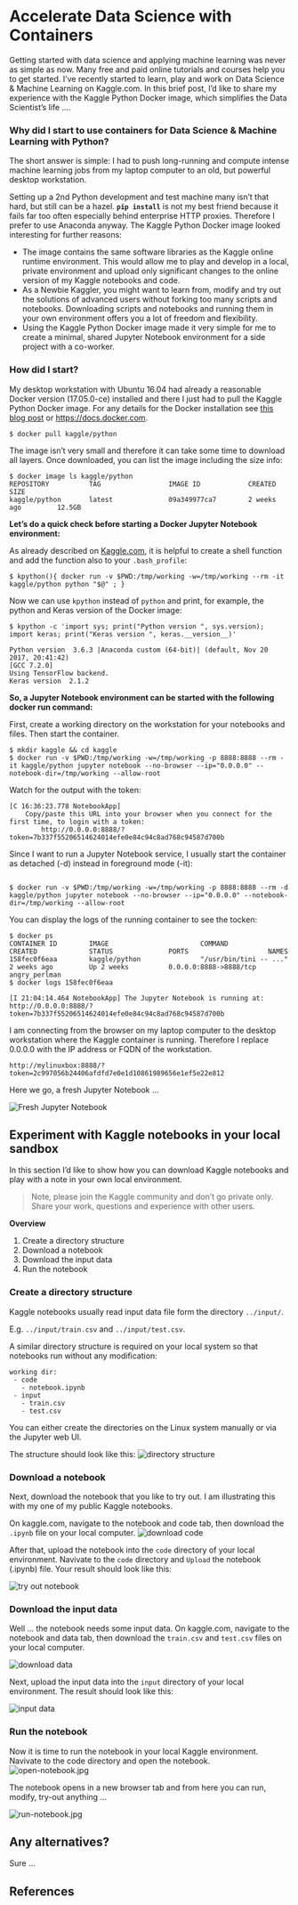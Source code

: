 # Accelerate Data Science with Containers 

Getting started with data science and applying machine learning was never as simple as now. Many free and paid online tutorials and courses help you to get started. I’ve recently started to learn, play and work on Data Science & Machine Learning on Kaggle.com. In this brief post, I’d like to share my experience with the Kaggle Python Docker image, which simplifies the Data Scientist’s life ….

### Why did I start to use containers for Data Science & Machine Learning with Python?

The short answer is simple: I had to push long-running and compute intense machine learning jobs from my laptop computer to an old, but powerful desktop workstation. 

Setting up a 2nd Python development and test machine many isn’t that hard, but still can be a hazel. **`pip install`** is not my best friend because it fails far too often especially behind enterprise HTTP proxies. Therefore I prefer to use Anaconda anyway. The Kaggle Python Docker image looked interesting for further reasons:

* The image contains the same software libraries as the Kaggle online runtime environment. This would allow me to play and develop in a local, private environment and upload only significant changes to the online version of my Kaggle notebooks and code.
* As a Newbie Kaggler, you might want to learn from, modify and try out the solutions of advanced users without forking too many scripts and notebooks. Downloading scripts and notebooks and running them in your own environment offers you a lot of freedom and flexibility.
* Using the Kaggle Python Docker image made it very simple for me to create a minimal, shared Jupyter Notebook environment for a side project with a co-worker.

### How did I start?
My desktop workstation with Ubuntu 16.04 had already a reasonable Docker version (17.05.0-ce) installed and there I just had to pull the Kaggle Python Docker image. For any details for the Docker installation see [this blog post](http://blog.kaggle.com/2016/02/05/how-to-get-started-with-data-science-in-containers/) or https://docs.docker.com.

```
$ docker pull kaggle/python  
```

The image isn’t very small and therefore it can take some time to download all layers. Once downloaded, you can list the image including the size info: 
```
$ docker image ls kaggle/python
REPOSITORY          TAG                 IMAGE ID            CREATED             SIZE
kaggle/python       latest              09a349977ca7        2 weeks ago         12.5GB
```

**Let’s do a quick check before starting a Docker Jupyter Notebook environment:**

As already described on [Kaggle.com](http://blog.kaggle.com/2016/02/05/how-to-get-started-with-data-science-in-containers/), it is helpful to create a shell function and add the function also to your `.bash_profile`:

`$ kpython(){ docker run -v $PWD:/tmp/working -w=/tmp/working --rm -it kaggle/python python "$@" ; }`
 
Now we can use `kpython` instead of `python` and print, for example, the python and Keras version of the Docker image:
```
$ kpython -c 'import sys; print("Python version ", sys.version); import keras; print("Keras version ", keras.__version__)'

Python version  3.6.3 |Anaconda custom (64-bit)| (default, Nov 20 2017, 20:41:42)
[GCC 7.2.0]
Using TensorFlow backend.
Keras version  2.1.2
```

**So, a Jupyter Notebook environment can be started with the following docker run command:**

First, create a working directory on the workstation for your notebooks and files. Then start the container.
```
$ mkdir kaggle && cd kaggle
$ docker run -v $PWD:/tmp/working -w=/tmp/working -p 8888:8888 --rm -it kaggle/python jupyter notebook --no-browser --ip="0.0.0.0" --notebook-dir=/tmp/working --allow-root
```
Watch for the output with the token:
```
[C 16:36:23.778 NotebookApp]
    Copy/paste this URL into your browser when you connect for the first time, to login with a token:
        http://0.0.0.0:8888/?token=7b337f55206514624014efe0e84c94c8ad768c94587d700b
```

Since I want to run a Jupyter Notebook service, I usually start the container as detached (-d) instead in foreground mode (-it):
```

$ docker run -v $PWD:/tmp/working -w=/tmp/working -p 8888:8888 --rm -d kaggle/python jupyter notebook --no-browser --ip="0.0.0.0" --notebook-dir=/tmp/working --allow-root
```

You can display the logs of the running container to see the tocken:
```
$ docker ps
CONTAINER ID        IMAGE                       COMMAND                  CREATED             STATUS              PORTS                    NAMES
158fec0f6eaa        kaggle/python               "/usr/bin/tini -- ..."   2 weeks ago         Up 2 weeks          0.0.0.0:8888->8888/tcp   angry_perlman
$ docker logs 158fec0f6eaa

[I 21:04:14.464 NotebookApp] The Jupyter Notebook is running at: http://0.0.0.0:8888/?token=7b337f55206514624014efe0e84c94c8ad768c94587d700b
```
I am connecting from the browser on my laptop computer to the desktop workstation where the Kaggle container is running. Therefore I replace 0.0.0.0 with the IP address or FQDN of the workstation.
```
http://mylinuxbox:8888/?token=2c997056b24406afdfd7e0e1d10861989656e1ef5e22e812
```

Here we go, a fresh Jupyter Notebook ...

![Fresh Jupyter Notebook](/images/empty-notebook.jpg)

## Experiment with Kaggle notebooks in your local sandbox

In this section I’d like to show how you can download Kaggle notebooks and play with a note in your own local environment. 

> Note, please join the Kaggle community and don’t go private only. 
> Share your work, questions and experience with other users.

**Overview**
1. Create a directory structure
1. Download a notebook
1. Download the input data
1. Run the notebook


### Create a directory structure

Kaggle notebooks usually read input data file form the directory `../input/`. 

E.g. `../input/train.csv` and `../input/test.csv`.

A similar directory structure is required on your local system so that notebooks run without any modification:

```
working dir:
 - code
   - notebook.ipynb
 - input
   - train.csv
   - test.csv
```

You can either create the directories on the Linux system manually or via the Jupyter web UI. 

The structure should look like this:
![directory structure](/images/dirs-notebook.jpg)


### Download a notebook
Next, download the notebook that you like to try out. I am illustrating this with my one of my public Kaggle notebooks.

On kaggle.com, navigate to the notebook and code tab, then download the `.ipynb` file on your local computer.
![download code](/images/download-code-notebook.jpg)

After that, upload the notebook into the `code` directory of your local environment. Navivate to the `code` directory and `Upload` the notebook (.ipynb) file. Your result should look like this:

![try out notebook](/images/try-out-notebook.jpg)


### Download the input data

Well ... the notebook needs some input data. On kaggle.com, navigate to the notebook and data tab, then download the `train.csv` and `test.csv` files on your local computer.

![download data](/images/download-data-notebook.jpg)

Next, upload the input data into the `input` directory of your local environment. The result should look like this:

![input data](/images/input-data.jpg)

### Run the notebook
Now it is time to run the notebook in your local Kaggle environment. Navivate to the code directory and open the notebook.
![open-notebook.jpg](/images/open-notebook.jpg)

The notebook opens in a new browser tab and from here you can run, modify, try-out anything ...

![run-notebook.jpg](/images/run-notebook.jpg)

## Any alternatives? 

Sure …


## References

